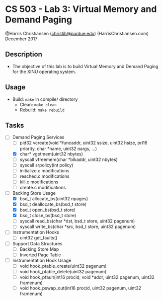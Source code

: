 # CS 503 - Lab 3: Virtual Memory and Demand Paging 

@Harris Christiansen (christih@purdue.edu) (HarrisChristiansen.com)  
December 2017  

## Description
- The objective of this lab is to build Virtual Memory and Demand Paging for the XINU operating system.

## Usage
- Build: `make` in compile/ directory
	- Clean: `make clean`
	- Rebuild: `make rebuild`

## Tasks
- [ ] Demand Paging Services
	- [ ] pid32 vcreate(void *funcaddr, uint32 ssize, uint32 hsize, pri16 priority, char *name, uint32 nargs, ...)
	- [X] char* vgetmem(uint32 nbytes)
	- [ ] syscall vfreemem(char *blkaddr, uint32 nbytes)
	- [ ] syscall srpolicy(int policy)
	- [ ] initialize.c modifications
	- [ ] resched.c modifications
	- [ ] kill.c modifications
	- [ ] create.c modifications
- [ ] Backing Store Usage
	- [X] bsd_t allocate_bs(uint32 npages)
	- [X] bsd_t deallocate_bs(bsd_t store)
	- [X] bsd_t open_bs(bsd_t store)
	- [X] bsd_t close_bs(bsd_t store)
	- [ ] syscall read_bs(char *dst, bsd_t store, uint32 pagenum)
	- [ ] syscall write_bs(char *src, bsd_t store, uint32 pagenum)
- [ ] Instrumentation Hooks
	- [ ] uint32 get_faults()
- [ ] Support Data Structures
	- [ ] Backing Store Map
	- [ ] Inverted Page Table
- [ ] Instrumentation Hook Usage
	- [ ] void hook_ptable_create(uint32 pagenum)
	- [ ] void hook_ptable_delete(uint32 pagenum)
	- [ ] void hook_pfault(int16 procid, void *addr, uint32 pagenum, uint32 framenum)
	- [ ] void hook_pswap_out(int16 procid, uint32 pagenum, uint32 framenum)
